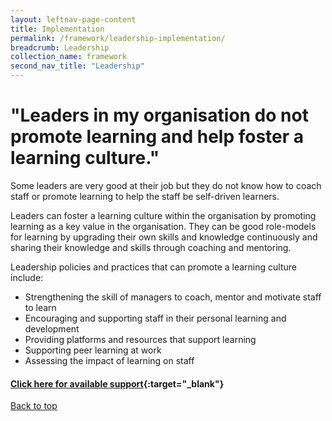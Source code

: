 ```yaml
---
layout: leftnav-page-content
title: Implementation
permalink: /framework/leadership-implementation/
breadcrumb: Leadership
collection_name: framework
second_nav_title: "Leadership"
---
```




# **"Leaders in my organisation do not promote learning and help foster a learning culture."**


Some leaders are very good at their job but they do not know how to coach staff or promote learning to help the staff be self-driven learners. 

Leaders can foster a learning culture within the organisation by promoting learning as a key value in the organisation. They can be good role-models for learning by upgrading their own skills and knowledge continuously and sharing their knowledge and skills through coaching and mentoring.


Leadership policies and practices that can promote a learning culture include:

- Strengthening the skill of managers to coach, mentor and motivate staff to learn
- Encouraging and supporting staff in their personal learning and development
- Providing platforms and resources that support learning
- Supporting peer learning at work
- Assessing the impact of learning on staff



#### [Click here for available support](https://nyp-wpl-staging.netlify.com/framework/leadership-support/){:target="_blank"}

[Back to top](#top)
